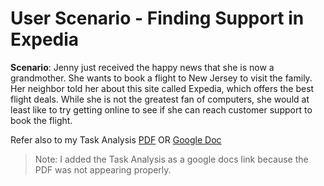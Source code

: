 # User Scenario - Finding Support in Expedia

**Scenario**: Jenny just received the happy news that she is now a grandmother. She wants to book a flight to New Jersey to visit the family. Her neighbor told her about this site called Expedia, which offers the best flight deals. While she is not the greatest fan of computers, she would at least like to try getting online to see if she can reach customer support to book the flight.

Refer also to my Task Analysis [PDF](/simong/assets/docs/SIMON-Task-Analysis.pdf)  OR  [Google Doc](https://docs.google.com/document/d/13GfHJdcmaQXf__C5PkYx65cyYGAK0c2w/edit?usp=sharing&ouid=113709425130603132615&rtpof=true&sd=true)

> Note: I added the Task Analysis as a google docs link because the PDF was not appearing properly.